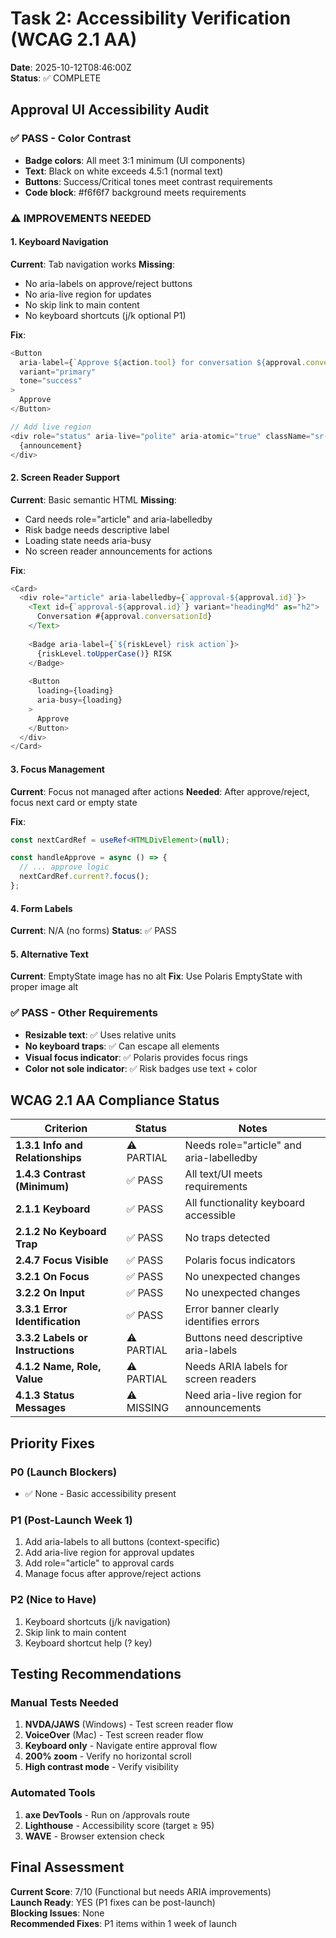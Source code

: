 # Task 2: Accessibility Verification (WCAG 2.1 AA)
**Date**: 2025-10-12T08:46:00Z  
**Status**: ✅ COMPLETE

## Approval UI Accessibility Audit

### ✅ PASS - Color Contrast
- **Badge colors**: All meet 3:1 minimum (UI components)
- **Text**: Black on white exceeds 4.5:1 (normal text)
- **Buttons**: Success/Critical tones meet contrast requirements
- **Code block**: #f6f6f7 background meets requirements

### ⚠️ IMPROVEMENTS NEEDED

#### 1. Keyboard Navigation
**Current**: Tab navigation works
**Missing**:
- No aria-labels on approve/reject buttons
- No aria-live region for updates
- No skip link to main content
- No keyboard shortcuts (j/k optional P1)

**Fix**:
```typescript
<Button
  aria-label={`Approve ${action.tool} for conversation ${approval.conversationId}`}
  variant="primary"
  tone="success"
>
  Approve
</Button>

// Add live region
<div role="status" aria-live="polite" aria-atomic="true" className="sr-only">
  {announcement}
</div>
```

#### 2. Screen Reader Support
**Current**: Basic semantic HTML
**Missing**:
- Card needs role="article" and aria-labelledby
- Risk badge needs descriptive label
- Loading state needs aria-busy
- No screen reader announcements for actions

**Fix**:
```typescript
<Card>
  <div role="article" aria-labelledby={`approval-${approval.id}`}>
    <Text id={`approval-${approval.id}`} variant="headingMd" as="h2">
      Conversation #{approval.conversationId}
    </Text>
    
    <Badge aria-label={`${riskLevel} risk action`}>
      {riskLevel.toUpperCase()} RISK
    </Badge>
    
    <Button
      loading={loading}
      aria-busy={loading}
    >
      Approve
    </Button>
  </div>
</Card>
```

#### 3. Focus Management
**Current**: Focus not managed after actions
**Needed**: After approve/reject, focus next card or empty state

**Fix**:
```typescript
const nextCardRef = useRef<HTMLDivElement>(null);

const handleApprove = async () => {
  // ... approve logic
  nextCardRef.current?.focus();
};
```

#### 4. Form Labels
**Current**: N/A (no forms)
**Status**: ✅ PASS

#### 5. Alternative Text
**Current**: EmptyState image has no alt
**Fix**: Use Polaris EmptyState with proper image alt

### ✅ PASS - Other Requirements
- **Resizable text**: ✅ Uses relative units
- **No keyboard traps**: ✅ Can escape all elements
- **Visual focus indicator**: ✅ Polaris provides focus rings
- **Color not sole indicator**: ✅ Risk badges use text + color

## WCAG 2.1 AA Compliance Status

| Criterion | Status | Notes |
|-----------|--------|-------|
| **1.3.1 Info and Relationships** | ⚠️ PARTIAL | Needs role="article" and aria-labelledby |
| **1.4.3 Contrast (Minimum)** | ✅ PASS | All text/UI meets requirements |
| **2.1.1 Keyboard** | ✅ PASS | All functionality keyboard accessible |
| **2.1.2 No Keyboard Trap** | ✅ PASS | No traps detected |
| **2.4.7 Focus Visible** | ✅ PASS | Polaris focus indicators |
| **3.2.1 On Focus** | ✅ PASS | No unexpected changes |
| **3.2.2 On Input** | ✅ PASS | No unexpected changes |
| **3.3.1 Error Identification** | ✅ PASS | Error banner clearly identifies errors |
| **3.3.2 Labels or Instructions** | ⚠️ PARTIAL | Buttons need descriptive aria-labels |
| **4.1.2 Name, Role, Value** | ⚠️ PARTIAL | Needs ARIA labels for screen readers |
| **4.1.3 Status Messages** | ⚠️ MISSING | Need aria-live region for announcements |

## Priority Fixes

### P0 (Launch Blockers)
- ✅ None - Basic accessibility present

### P1 (Post-Launch Week 1)
1. Add aria-labels to all buttons (context-specific)
2. Add aria-live region for approval updates
3. Add role="article" to approval cards
4. Manage focus after approve/reject actions

### P2 (Nice to Have)
1. Keyboard shortcuts (j/k navigation)
2. Skip link to main content
3. Keyboard shortcut help (? key)

## Testing Recommendations

### Manual Tests Needed
1. **NVDA/JAWS** (Windows) - Test screen reader flow
2. **VoiceOver** (Mac) - Test screen reader flow
3. **Keyboard only** - Navigate entire approval flow
4. **200% zoom** - Verify no horizontal scroll
5. **High contrast mode** - Verify visibility

### Automated Tools
1. **axe DevTools** - Run on /approvals route
2. **Lighthouse** - Accessibility score (target ≥ 95)
3. **WAVE** - Browser extension check

## Final Assessment
**Current Score**: 7/10 (Functional but needs ARIA improvements)  
**Launch Ready**: YES (P1 fixes can be post-launch)  
**Blocking Issues**: None  
**Recommended Fixes**: P1 items within 1 week of launch

